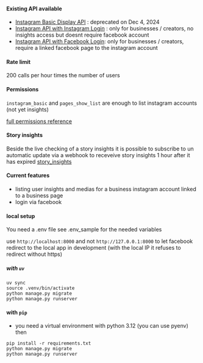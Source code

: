 #### Existing API available

- [Instagram Basic Display API](https://developers.facebook.com/docs/instagram-basic-display-api) : deprecated on Dec 4, 2024
- [Instagram API with Instagram Login](https://developers.facebook.com/docs/instagram-platform/instagram-api-with-instagram-login) : only for businesses / creators, no insights access but doesnt require facebook account
- [Instagram API with Facebook Login](https://developers.facebook.com/docs/instagram-platform/instagram-api-with-facebook-login): only for businesses / creators, require a linked facebook page to the instagram account


#### Rate limit
200 calls per hour times the number of users

#### Permissions
`instagram_basic` and `pages_show_list` are enough to list instagram accounts (not yet insights)

[full permissions reference](https://developers.facebook.com/docs/permissions)

#### Story insights
Beside the live checking of a story insights it is possible to subscribe to un automatic update via a webhook to receveive story insights 1 hour after it has expired [story_insights](https://developers.facebook.com/docs/graph-api/webhooks/reference/instagram/#story_insights)


#### Current features

- listing user insights and medias for a business instagram account linked to a business page
- login via facebook


#### local setup

You need a .env file see .env_sample for the needed variables

use `http://localhost:8000` and not `http://127.0.0.1:8000` to let facebook redirect to the local app in development (with the local IP it refuses to redirect without https)

##### with `uv`

```
uv sync
source .venv/bin/activate
python manage.py migrate
python manage.py runserver
```

#### with `pip`
- you need a virtual environment with python 3.12 (you can use pyenv)
then

```
pip install -r requirements.txt
python manage.py migrate
python manage.py runserver
```